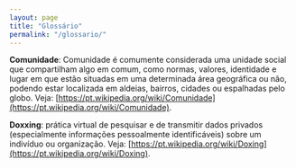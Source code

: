 ```yaml
---
layout: page
title: "Glossário"
permalink: "/glossario/"
---
```


**Comunidade**: Comunidade é comumente considerada uma unidade
social que compartilham algo em comum, como normas, valores,
identidade e lugar em que estão situadas em uma determinada
área geográfica ou não, podendo estar localizada em aldeias,
bairros, cidades ou espalhadas pelo globo.
Veja: [https://pt.wikipedia.org/wiki/Comunidade](https://pt.wikipedia.org/wiki/Comunidade).

**Doxxing**: prática virtual de pesquisar e de transmitir dados
privados (especialmente informações pessoalmente identificáveis)
sobre um indivíduo ou organização.
Veja: [https://pt.wikipedia.org/wiki/Doxing](https://pt.wikipedia.org/wiki/Doxing).
